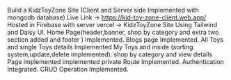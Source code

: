 Build a KidzToyZone  Site (Client and Server side Implemented with mongodb database)
Live Link -> https://kid-toy-zone-client.web.app/
Hosted in Firebase with server vercel -> KidzToyZone  Site
Using Tailwind and Daisy UI.
Home Page(header,banner, shop by category and extra two section added and footer ) Implemented.
Blogs page  Implemented.
All Toys and single Toys details Implemented
My Toys and inside (sorting system,update,delete implemented).
shop by category and view details Page implemented implemented
private Route Implemented.
Authentication  Integrated.
CRUD Operation Implemented.
